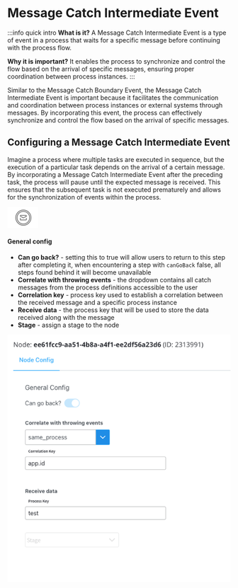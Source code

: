 # Message Catch Intermediate Event

:::info quick intro
**What is it?** A Message Catch Intermediate Event is a type of event in a process that waits for a specific message before continuing with the process flow.

**Why it is important?** It enables the process to synchronize and control the flow based on the arrival of specific messages, ensuring proper coordination between process instances.
:::


Similar to the Message Catch Boundary Event, the Message Catch Intermediate Event is important because it facilitates the communication and coordination between process instances or external systems through messages. By incorporating this event, the process can effectively synchronize and control the flow based on the arrival of specific messages.


## Configuring a Message Catch Intermediate Event

Imagine a process where multiple tasks are executed in sequence, but the execution of a particular task depends on the arrival of a certain message. By incorporating a Message Catch Intermediate Event after the preceding task, the process will pause until the expected message is received. This ensures that the subsequent task is not executed prematurely and allows for the synchronization of events within the process.

![](../img/message_catch_intermediate_event.png#center)

#### General config

* **Can go back?** - setting this to true will allow users to return to this step after completing it, when encountering a step with `canGoBack` false, all steps found behind it will become unavailable
* **Correlate with throwing events** - the dropdown contains all catch messages from the process definitions accessible to the user
* **Correlation key** - process key used to establish a correlation between the received message and a specific process instance
* **Receive data** - the process key that will be used to store the data received along with the message
* **Stage** - assign a stage to the node

![](../img/message_catch_intermediate_config.png)